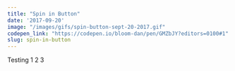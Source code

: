 ```yaml
---
title: "Spin in Button"
date: '2017-09-20'
image: "/images/gifs/spin-button-sept-20-2017.gif"
codepen_link: "https://codepen.io/bloom-dan/pen/GMZbJY?editors=0100#1"
slug: spin-in-button
---
```


Testing 1 2 3
